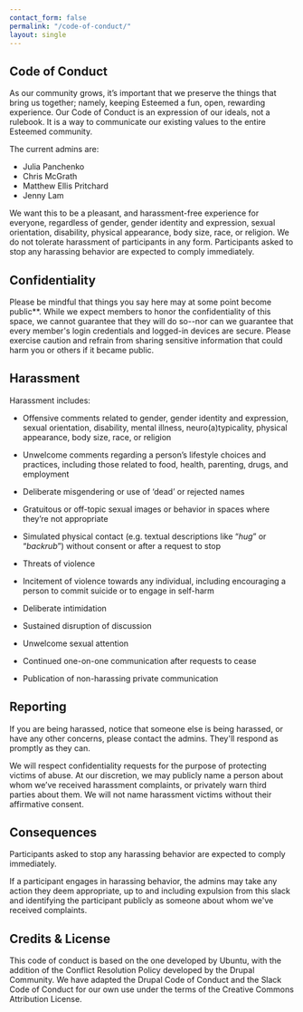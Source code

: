 ```yaml
---
contact_form: false
permalink: "/code-of-conduct/"
layout: single
---
```


## Code of Conduct

As our community grows, it’s important that we preserve the things that bring us together; namely, keeping Esteemed a fun, open, rewarding experience. Our Code of Conduct is an expression of our ideals, not a rulebook. It is a way to communicate our existing values to the entire Esteemed community.

The current admins are:
* Julia Panchenko
* Chris McGrath
* Matthew Ellis Pritchard
* Jenny Lam

We want this to be a pleasant, and harassment-free experience for everyone, regardless of gender, gender identity and expression, sexual orientation, disability, physical appearance, body size, race, or religion. We do not tolerate harassment of participants in any form. Participants asked to stop any harassing behavior are expected to comply immediately.

## Confidentiality

Please be mindful that things you say here may at some point become public**. While we expect members to honor the confidentiality of this space, we cannot guarantee that they will do so--nor can we guarantee that every member's login credentials and logged-in devices are secure. Please exercise caution and refrain from sharing sensitive information that could harm you or others if it became public.

## Harassment

Harassment includes:

* Offensive comments related to gender, gender identity and expression, sexual orientation, disability, mental illness, neuro(a)typicality, physical appearance, body size, race, or religion

* Unwelcome comments regarding a person’s lifestyle choices and practices, including those related to food, health, parenting, drugs, and employment

* Deliberate misgendering or use of ‘dead’ or rejected names

* Gratuitous or off-topic sexual images or behavior in spaces where they’re not appropriate

* Simulated physical contact (e.g. textual descriptions like “*hug*” or “*backrub*”) without consent or after a request to stop

* Threats of violence

* Incitement of violence towards any individual, including encouraging a person to commit suicide or to engage in self-harm

* Deliberate intimidation

* Sustained disruption of discussion

* Unwelcome sexual attention

* Continued one-on-one communication after requests to cease

* Publication of non-harassing private communication

## Reporting

If you are being harassed, notice that someone else is being harassed, or have any other concerns, please contact the admins. They'll respond as promptly as they can.

We will respect confidentiality requests for the purpose of protecting victims of abuse. At our discretion, we may publicly name a person about whom we’ve received harassment complaints, or privately warn third parties about them. We will not name harassment victims without their affirmative consent.

## Consequences

Participants asked to stop any harassing behavior are expected to comply immediately.

If a participant engages in harassing behavior, the admins may take any action they deem appropriate, up to and including expulsion from this slack and identifying the participant publicly as someone about whom we've received complaints.

## Credits & License

This code of conduct is based on the one developed by Ubuntu, with the addition of the Conflict Resolution Policy developed by the Drupal Community. We have adapted the Drupal Code of Conduct and the Slack Code of Conduct for our own use under the terms of the Creative Commons Attribution License.
